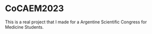 # CoCAEM2023
This is a real project that I made for a Argentine Scientific Congress for Medicine Students.
